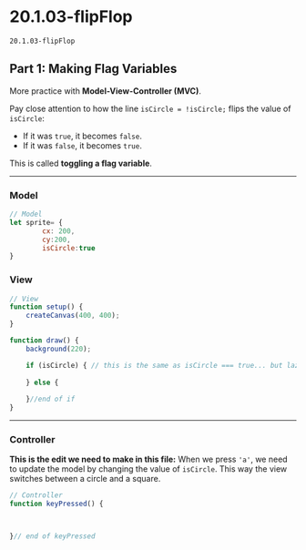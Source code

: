 # 20.1.03-flipFlop
```
20.1.03-flipFlop
```

## Part 1: Making Flag Variables

More practice with **Model-View-Controller (MVC)**.

Pay close attention to how the line `isCircle = !isCircle;` flips the value of `isCircle`:

* If it was `true`, it becomes `false`.
* If it was `false`, it becomes `true`.

This is called **toggling a flag variable**.

---

### Model

```javascript
// Model
let sprite= {
        cx: 200,
        cy:200,
        isCircle:true
}  
```


### View

```javascript
// View
function setup() {
    createCanvas(400, 400);
}

function draw() {
    background(220);

    if (isCircle) { // this is the same as isCircle === true... but lazier 
        
    } else {
       
    }//end of if
}


```

---

### Controller

**This is the edit we need to make in this file:**
When we press `'a'`, we need to update the model by changing the value of `isCircle`. This way the view switches between a circle and a square.

```javascript
// Controller
function keyPressed() {



}// end of keyPressed
```



